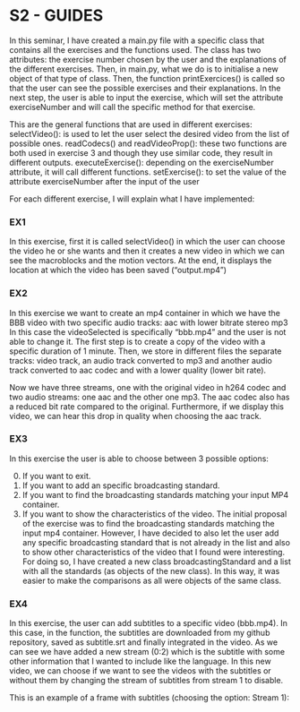 # S2 - GUIDES

In this seminar, I have created a main.py file with a specific class that contains all the exercises and the functions used. The class has two attributes: the exercise number chosen by the user and the explanations of the different exercises.
Then, in main.py, what we do is to initialise a new object of that type of class. Then, the function printExercices() is called so that the user can see the possible exercises and their explanations. 
In the next step, the user is able to input the exercise, which will set the attribute exerciseNumber and will call the specific method for that exercise.

This are the general functions that are used in different exercises:
selectVideo(): is used to let the user select the desired video from the list of possible ones.
readCodecs() and readVideoProp(): these two functions are both used in exercise 3 and though they use similar code, they result in different outputs.
executeExercise(): depending on the exerciseNumber attribute, it will call different functions.
setExercise(): to set the value of the attribute exerciseNumber after the input of the user

For each different exercise, I will explain what I have implemented:

### EX1 
In this exercise, first it is called selectVideo() in which the user can choose the video he or she wants and then it creates a new video in which we can see the macroblocks and the motion vectors.
At the end, it displays the location at which the video has been saved (“output.mp4”)

### EX2 
In this exercise we want to create an mp4 container in which we have the BBB video with two specific audio tracks:
aac with lower bitrate
stereo mp3
In this case the videoSelected is specifically “bbb.mp4” and the user is not able to change it.
The first step is to create a copy of the video with a specific duration of 1 minute. Then, we store in different files the separate tracks: video track, an audio track converted to mp3 and another audio track converted to aac codec and with a lower quality (lower bit rate).

Now we have three streams, one with the original video in h264 codec and two audio streams: one aac and the other one mp3. The aac codec also has a reduced bit rate compared to the original.
Furthermore, if we display this video, we can hear this drop in quality when choosing the aac track.

### EX3
In this exercise the user is able to choose between 3 possible options:

   0. If you want to exit. 
   1. If you want to add an specific broadcasting standard.
   2. If you want to find the broadcasting standards matching your input MP4 container.
   3. If you want to show the characteristics of the video.
The initial proposal of the exercise was to find the broadcasting standards matching the input mp4 container. However, I have decided to also let the user add any specific broadcasting standard that is not already in the list and also to show other characteristics of the video that I found were interesting.
For doing so, I have created a new class broadcastingStandard and a list with all the standards (as objects of the new class).
In this way, it was easier to make the comparisons as all were objects of the same class.

### EX4
In this exercise, the user can add subtitles to a specific video (bbb.mp4). In this case, in the function, the subtitles are downloaded from my github repository, saved as subtitle.srt and finally integrated in the video.
As we can see we have added a new stream (0:2) which is the subtitle with some other information that I wanted to include like the language.
In this new video, we can choose if we want to see the videos with the subtitles or without them by changing the stream of subtitles from stream 1 to disable.



This is an example of a frame with subtitles (choosing the option: Stream 1):



